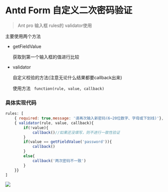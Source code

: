 # Antd Form 自定义二次密码验证

> Ant pro 输入框 rules的  validator使用



主要使用两个方法

- getFieldValue

  获取到第一个输入框的值进行比较

- validator

  自定义校验的方法(注意无论什么结果都要callback出来)

  使用方法 ` function(rule, value, callback)`

### 具体实现代码

```javascript
rules: [
    { required: true,message: '请再次输入新密码(6~20位数字、字母或下划线)'},
    { validator(rule, value, callback){
        if(!value){
            callback()//如果还没填写，则不进行一致性验证
        }
        if(value == getFieldValue('password')){
            callback()
        }
        else{
            callback('两次密码不一致')
        }
    }}
]
```

![](https://github.com/bai3/note/blob/master/images/%2327.png?raw=true)